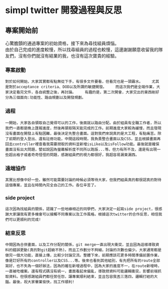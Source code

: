 # simpl twitter 開發過程與反思

## 專案開始前
   心驚膽顫的通過專案的初始資格，接下來為尋找組員煩惱。   
   由於自己完成的進度較慢，所以找尋組員的過程也較慢，這邊謝謝願意收留我的隊友們，沒有你們就沒有結業的我，也沒有這次寶貴的經驗。
  
### 專案啟動
    對於如何開始，大家其實都有點無從下手，有很多文件要看，但看完也是一頭霧水。    尤其是對於acceptance criteria、DOD以及所謂的敏捷開發。    而這次我們是全端作業，大家決定看完文件，各自統整之後，再討論。    有趣的是，第二次開會，大家交出的東西剛好分為三個面向:功能性、路由規劃以及開發規劃。

### 過程
    一開始，大家各自領取自己覺得可以的工作，後面就以路由分配。由於組員有全職工作者，所以我們一直都是晚上匯報進度，然後再領取隔天能完成的工作。前期進度大家較為緩慢，而且發現沒有畫面在開發上有點困難，最後決定先整合畫面。這對我們來說真的是大工程，有點痛苦。除了前期的登入登出、還有註冊功能，中間這段時間，我負責整合畫面以及CSS，並且根據畫面再回去controller裡查看我需要撈取的資料並新增isLike以及isFollow功能。最後就是確保畫面沒有出大問題，譬如說因為螢幕解析度不同所以跑版...等。但力有所不及，還是有出現一些超出格子或者奇奇怪怪的問題，感謝組員們的視力都很好，我超容易漏東漏西。

### 遠端協作
    其實比想像中好一些，雖然可能需要討論的時候必須等待大家，但我們組員真的都很認真的對待這個專案，並且在時間內完全自己的工作。各位辛苦了。

### side project
    這次因為找組員的關係，認識了一些地緣相近的同學們，大家決定一起寫side project，很感謝大家讓我有更多機會可以接觸不同專案以及工作風格。根據這次twitter的合作反思，相信我們可以更順利的完成!

### 結束反思
    中間因為合併畫面，以及工作分配的關係，git merge一直出現大衝突，並且因為這樣導致資料的錯誤更動(真的對git超級不熟)。而且工作劃分不夠細，討論的次數也偏少。大家通常都是做完一個大功能，直接上傳，比較少討論交流。整體下來，前期應該花更多時間準備前置作業，像是訂好所有的controller以及CSS...等。後來也看到其他組別，有先把所有的route全部寫好，也不失為一個好辦法，因為的確在新增過程中，因為大家的進度不一，在route新增時，一直被吃檔案。還有程式碼沒有統一，畫面看起來偏亂，導致撈資料可能邏輯衝突，影響前端抓取資料。但很感謝組員們都任勞任怨，讓專案順利結束，並且包容我丟三落四，邏輯打結的大腦。最後，祝大家畢業愉快，找工作順利!
